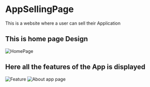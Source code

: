 # AppSellingPage
This is a website where a user can sell their Application

## This is home page Design
![HomePage](https://user-images.githubusercontent.com/59870615/190332061-77017b9b-a1dc-4e88-8b68-a1cd21c64a48.PNG)

## Here all the features of the App is displayed
![Feature](https://user-images.githubusercontent.com/59870615/190332052-d04ec15c-117b-4c9b-9aa6-a8a3b2bd6500.PNG)
![About app page](https://user-images.githubusercontent.com/59870615/190332068-a46787ff-1479-4779-8437-18eab5410a6f.PNG)
